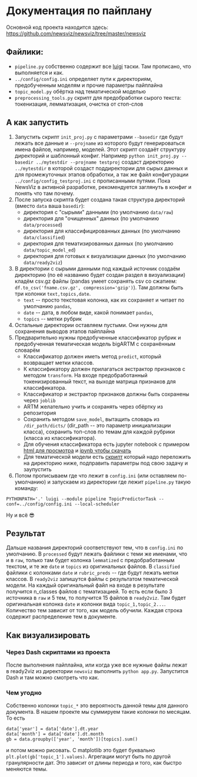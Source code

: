 # Документация по пайплану
Основной код проекта находится здесь:
https://github.com/newsviz/newsviz/tree/master/newsviz
## Файлики:  
- `pipeline.py` собственно содержит все [luigi](https://github.com/spotify/luigi) таски. Там прописано, что выполняется и как.
- `../config/config.ini` определяет пути к директориям, предобученным моделям и прочие параметры пайплайна
- `topic_model.py` обёртка над тематической моделью
- `preprocessing_tools.py` скрипт для предобработки сырого текста: токенизация, лемматизация, очистка от стоп-слов

## А как запустить
1. Запустить скрипт `init_proj.py` с параметрами `--basedir` где будут лежать все данные и `--projname` из которого будут генерироваться имена файлов, например, моделей. Этот скрипт создаёт структуру директорий и шаблонный конфиг. Например `python init_proj.py --basedir ../mytestdir --projname testproj` создаст директорию `../mytestdir` в которой создаст поддиректории для сырых данных и для промежуточных этапов обработки, а так же файл конфигурации `../config/config_testproj.ini` с прописанными путями. Пока NewsViz в активной разработке, рекомендуется заглянуть в конфиг и понять что там почему.  
2. После запуска скрипта будет создана такая структура директорий (вместо `data` ваша `basedir`):
    - директория с "сырыми" данными (по умолчанию `data/raw`)
    - директория для "очищенных" данных (по умолчанию `data/processed`)
    - директория для классифицированных данных (по умолчанию `data/classified`)
    - директория для тематизированных данных (по умолчанию `data/topic_model_ed`)
    - директория для готовых к визуализации данных (по умолчанию `data/ready2viz`)
3. В директории с сырыми данными под каждый источник создаём директорию (по её названию будет создан раздел в визуализации) кладём csv.gz файлы (pandas умеет сохранять csv со сжатием: `df.to_csv('fname.csv.gz', compression='gzip')`). Там должны быть три колонки `text,topics,date`. 
    - `text` -- просто текстовая колонка, как их сохраняет и читает по умолчанию `pandas`, 
    - `date` -- дата, в любом виде, какой понимает `pandas`, 
    - `topics` -- метки рубрик
4. Остальные директории оставляем пустыми. Они нужны для сохранения выводов этапов пайплайна
5. Предварительно нужны предобученные классификатор рубрик и предобученная тематическая модель bigARTM с сохранённым словарём   
    - Классификатор должен иметь метод `predict`, который возвращает метки классов.
    - К классификатору должен прилагаться экстрактор признаков с методом `transform`. На входе предобработанный токенизированный текст, на выходе матрица признаков для классификатора.
    - Классификатор и экстрактор признаков должны быть сохранены через `joblib`
    - ARTM желательно учить и сохранять через обёртку из репозитория
    - Сохранить методом `save_model`, вытащить словарь из `/dir_path/dicts/` (dir_path -- это параметр инициализации класса), сохранить топ-слов по темам для каждой рубрики (класса из классификатора).
    - Для обучения классификатора есть jupyter notebook с примером [html для просмотра](https://newsviz.github.io/pages/make_news_viz_classifier.html) и [ipynb чтобы скачать](https://github.com/newsviz/newsviz.github.io/blob/master/notebooks/make_news_viz_classifier.ipynb)
    - Для тематической модели есть [скрипт](https://github.com/newsviz/newsviz/blob/master/templates/make_tm.py) который надо переложить на директорию ниже, подправить параметры под свою задачу и заупустить
6. Потом прописываем где что лежит в `config.ini` (или оставляем по-умолчанию) и запускаем из директории где лежит `pipeline.py` такую команду:
```
PYTHONPATH='.' luigi --module pipeline TopicPredictorTask --conf=../config/config.ini --local-scheduler 
```
Ну и всё 😎

## Результат
Дальше названия директорий соответствуют тем, что в `config.ini` по умолчанию. 
В `processed` будут лежать файлики с теми же именами, что и в `raw`, только там будет колонка `lemmatized` с предобработанным текстом, и те же `date` и `topics` из оригинальных файлов. В `classified` файлики с колонками `date` и `rubric_preds` -- где будут лежать метки классов. В `ready2viz` запишутся файлы с результатом тематической модели. На каждый оригинальный файл на входе в результате получится n_classes файлов с тематизацией. То есть если было 3 источника в `raw` и 5 тем, то получится 15 файлов в `ready2viz`. Там будет оригинальная колонка `date` и колонки вида `topic_1,topic_2...`. Количество тем зависит от того, как модель обучили. Каждая строка содержит распределение тем в документе.

## Как визуализировать
### Через Dash скриптами из проекта
После выполнения пайплайна, или когда уже все нужные файлы лежат в ready2viz из директории `newsviz` выполнить `python app.py`. Запустится Dash и там можно смотреть что как.

### Чем угодно
Собственно колонки `topic_*` это вероятность данной темы для данного документа. В нашем проекте мы суммируем такие колонки по месяцам. То есть 
```
data['year'] = data['date'].dt.year
data['month'] = data['date'].dt.month
gb = data.groupby(['year', 'month'])[topics].sum()
``` 
и потом можно рисовать. С matplotlib это будет буквально `plt.plot(gb['topic_1'].values)`. Агрегации могут быть по другой гранулярности дат. Это зависит от длины периода и того, как быстро меняются темы.